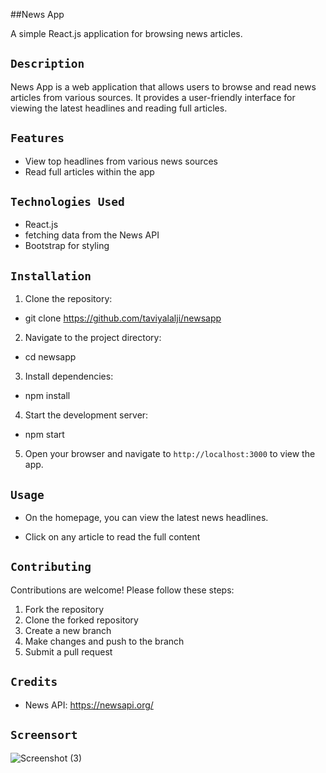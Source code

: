 ##News App

A simple React.js application for browsing news articles.

## `Description`

News App is a web application that allows users to browse and read news articles from various sources. It provides a user-friendly interface for viewing the latest headlines and reading full articles.

## `Features`

- View top headlines from various news sources
- Read full articles within the app

## `Technologies Used`

- React.js
- fetching data from the News API
- Bootstrap for styling

## `Installation`

1. Clone the repository:

- git clone https://github.com/taviyalalji/newsapp

2. Navigate to the project directory:

- cd newsapp

3. Install dependencies:

- npm install

4. Start the development server:

- npm start

5. Open your browser and navigate to `http://localhost:3000` to view the app.

## `Usage`

- On the homepage, you can view the latest news headlines.

- Click on any article to read the full content

## `Contributing`

Contributions are welcome! Please follow these steps:
1. Fork the repository
2. Clone the forked repository
3. Create a new branch
4. Make changes and push to the branch
5. Submit a pull request

## `Credits`

- News API: https://newsapi.org/


## `Screensort`

![Screenshot (3)](https://github.com/taviyalalji/newsapp/assets/116023159/1408a4cf-f17b-432d-bfec-74e0f322b121)
